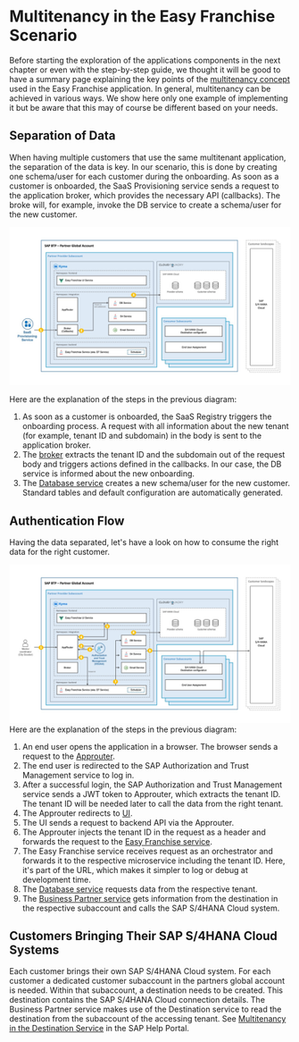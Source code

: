 # Multitenancy in the Easy Franchise Scenario

Before starting the exploration of the applications components in the next chapter or even with the step-by-step guide, we thought it will be good to have a summary page explaining the key points of the [multitenancy concept](https://blogs.sap.com/2018/09/26/multitenancy-architecture-on-sap-cloud-platform-cloud-foundry-environment/) used in the Easy Franchise application. In general, multitenancy can be achieved in various ways. We show here only one example of implementing it but be aware that this may of course be different based on your needs.

## Separation of Data
When having multiple customers that use the same multitenant application, the separation of the data is key. In our scenario, this is done by creating one schema/user for each customer during the onboarding. As soon as a customer is onboarded, the SaaS Provisioning service sends a request to the application broker, which provides the necessary API (callbacks). The broke will, for example, invoke the DB service to create a schema/user for the new customer.

![](images/authentication-flow-02.jpeg)

  Here are the explanation of the steps in the previous diagram:
  1. As soon as a customer is onboarded, the SaaS Registry triggers the onboarding process. A request with all information about the new tenant (for example, tenant ID and subdomain) in the body is sent to the application broker.
  1. The [broker](../../explore/broker/README.md) extracts the tenant ID and the subdomain out of the request body and triggers actions defined in the callbacks. In our case, the DB service is informed about the new onboarding.
  1. The [Database service](../../explore/db-service/README.md) creates a new schema/user for the new customer. Standard tables and default configuration are automatically generated.


## Authentication Flow
Having the data separated, let's have a look on how to consume the right data for the right customer.

![](images/authentication-flow-01.jpeg)
  Here are the explanation of the steps in the previous diagram:
  1. An end user opens the application in a browser. The browser sends a request to the [Approuter](../../explore/approuter/README.md).
  1. The end user is redirected to the SAP Authorization and Trust Management service to log in.
  1. After a successful login, the SAP Authorization and Trust Management service sends a JWT token to Approuter, which extracts the tenant ID. The tenant ID will be needed later to call the data from the right tenant.
  1. The Approuter redirects to [UI](../../explore/ui/README.md).
  1. The UI sends a request to backend API via the Approuter.
  1. The Approuter injects the tenant ID in the request as a header and forwards the request to the [Easy Franchise service](../../explore/README.md).
  1. The Easy Franchise service receives request as an orchestrator and forwards it to the respective microservice including the tenant ID. Here, it's part of the URL, which makes it simpler to log or debug at development time.
  1. The [Database service](../../explore/README.md) requests data from the respective tenant.
  1. The [Business Partner service](../../explore/README.md) gets information from the destination in the respective subaccount and calls the SAP S/4HANA Cloud system.

## Customers Bringing Their SAP S/4HANA Cloud Systems 

Each customer brings their own SAP S/4HANA Cloud system. 
For each customer a dedicated customer subaccount in the partners global account is needed. 
Within that subaccount, a destination needs to be created. This destination contains the SAP S/4HANA Cloud connection details. The Business Partner service makes use of the Destination service to read the destination from the subaccount of the accessing tenant. See [Multitenancy in the Destination Service](https://help.sap.com/viewer/cca91383641e40ffbe03bdc78f00f681/Cloud/en-US/4e07f250fe5d441cab09f69e22909198.html) in the SAP Help Portal.







